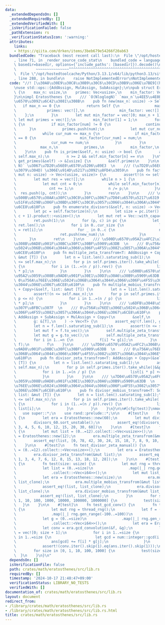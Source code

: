 ```yaml
---
data:
  _extendedDependsOn: []
  _extendedRequiredBy: []
  _extendedVerifiedWith: []
  _isVerificationFailed: false
  _pathExtension: rs
  _verificationStatusIcon: ':warning:'
  attributes:
    links:
    - https://qiita.com/drken/items/3beb679e54266f20ab63
  bundledCode: "Traceback (most recent call last):\n  File \"/opt/hostedtoolcache/Python/3.13.1/x64/lib/python3.13/site-packages/onlinejudge_verify/documentation/build.py\"\
    , line 71, in _render_source_code_stat\n    bundled_code = language.bundle(stat.path,\
    \ basedir=basedir, options={'include_paths': [basedir]}).decode()\n          \
    \         ~~~~~~~~~~~~~~~^^^^^^^^^^^^^^^^^^^^^^^^^^^^^^^^^^^^^^^^^^^^^^^^^^^^^^^^^^^^^^^^^^\n\
    \  File \"/opt/hostedtoolcache/Python/3.13.1/x64/lib/python3.13/site-packages/onlinejudge_verify/languages/rust.py\"\
    , line 288, in bundle\n    raise NotImplementedError\nNotImplementedError\n"
  code: "//! [\u30A8\u30E9\u30C8\u30B9\u30C6\u30CD\u30B9\u306E\u7BE9](https://qiita.com/drken/items/3beb679e54266f20ab63)\n\
    \nuse std::ops::{AddAssign, MulAssign, SubAssign};\n\npub struct Eratosthenes\
    \ {\n    max_n: usize,\n    primes: Vec<usize>,\n    min_factor: Vec<usize>,\n\
    }\n\nimpl Eratosthenes {\n    /// `O(NloglogN)` `max_n`\u4EE5\u4E0B\u306E\u7D20\
    \u6570\u3092\u6C42\u3081\u308B\n    pub fn new(max_n: usize) -> Self {\n     \
    \   if max_n == 0 {\n            return Self {\n                max_n: 0,\n  \
    \              primes: vec![],\n                min_factor: vec![],\n        \
    \    };\n        }\n        let mut min_factor = vec![0; max_n + 1];\n       \
    \ let mut primes = vec![];\n        min_factor[1] = 1;\n        for num in 2..=max_n\
    \ {\n            if min_factor[num] != 0 {\n                continue;\n      \
    \      }\n            primes.push(num);\n            let mut cur_num = num;\n\
    \            while cur_num <= max_n {\n                if min_factor[cur_num]\
    \ == 0 {\n                    min_factor[cur_num] = num;\n                }\n\
    \                cur_num += num;\n            }\n        }\n        Self {\n \
    \           max_n,\n            primes,\n            min_factor,\n        }\n\
    \    }\n\n    pub fn is_prime(&self, n: usize) -> bool {\n        assert!(n <=\
    \ self.max_n);\n        n >= 2 && self.min_factor[n] == n\n    }\n\n    pub fn\
    \ get_primes(&self) -> &[usize] {\n        &self.primes\n    }\n\n    /// `O(log\
    \ N)` \u3067\u7D20\u56E0\u6570\u5206\u89E3  \n    /// (\u7D20\u56E0\u6570\u3001\
    \u3079\u304D) \u306E\u914D\u5217\u3092\u8FD4\u3059\n    pub fn factorize(&self,\
    \ mut n: usize) -> Vec<(usize, usize)> {\n        assert!(n <= self.max_n);\n\
    \        let mut res = vec![];\n        while n > 1 {\n            let p = self.min_factor[n];\n\
    \            let mut cnt = 0;\n            while self.min_factor[n] == p {\n \
    \               cnt += 1;\n                n /= p;\n            }\n          \
    \  res.push((p, cnt));\n        }\n        res\n    }\n\n    /// \u7D04\u6570\u306E\
    \u500B\u6570\u30AA\u30FC\u30C0\u30FC\u3067\u7D04\u6570\u5217\u6319 \u7279\u306B\
    \u51FA\u529B\u306F\u30BD\u30FC\u30C8\u3057\u3066\u3044\u306A\u3044\u306E\u3067\
    \u6CE8\u610F\n    pub fn enumerate_divisors(&self, n: usize) -> Vec<usize> {\n\
    \        let pc = self.factorize(n);\n        let size = pc.iter().map(|(_, c)|\
    \ c + 1).product::<usize>();\n        let mut ret = Vec::with_capacity(size);\n\
    \        ret.push(1);\n        for (p, c) in pc {\n            let cur_size =\
    \ ret.len();\n            for i in 0..cur_size {\n                let mut new_num\
    \ = ret[i];\n                for _ in 0..c {\n                    new_num *= p;\n\
    \                    ret.push(new_num);\n                }\n            }\n  \
    \      }\n        ret\n    }\n\n    /// \u500D\u6570\u95A2\u4FC2\u306B\u95A2\u3059\
    \u308B\u9AD8\u901F\u30BC\u30FC\u30BF\u5909\u63DB  \n    /// 0\u756A\u76EE\u306E\
    \u5024\u306B\u3064\u3044\u3066\u306F\u4F55\u3082\u3057\u306A\u3044\u306E\u3067\
    \u6CE8\u610F\n    pub fn multiple_zeta_transfrom<T: AddAssign + Copy>(&self, list:\
    \ &mut [T]) {\n        let n = list.len().saturating_sub(1);\n        assert!(n\
    \ <= self.max_n);\n        for p in self.primes.iter().take_while(|&&p| p <= n)\
    \ {\n            for i in (1..=(n / p)).rev() {\n                list[i] += list[i\
    \ * p];\n            }\n        }\n    }\n\n    /// \u500D\u6570\u95A2\u4FC2\u306B\
    \u95A2\u3059\u308B\u9AD8\u901F\u30E1\u30D3\u30A6\u30B9\u5909\u63DB  \n    ///\
    \ 0\u756A\u76EE\u306E\u5024\u306B\u3064\u3044\u3066\u306F\u4F55\u3082\u3057\u306A\
    \u3044\u306E\u3067\u6CE8\u610F\n    pub fn multiple_mobius_transfrom<T: SubAssign\
    \ + Copy>(&self, list: &mut [T]) {\n        let n = list.len().saturating_sub(1);\n\
    \        assert!(n <= self.max_n);\n        for p in self.primes.iter().take_while(|&&p|\
    \ p <= n) {\n            for i in 1..=(n / p) {\n                list[i] -= list[i\
    \ * p];\n            }\n        }\n    }\n\n    /// \u6DFB\u3048\u5B57gcd\u7573\
    \u307F\u8FBC\u307F  \n    /// 0\u756A\u76EE\u306E\u5024\u306B\u3064\u3044\u3066\
    \u306F\u4F55\u3082\u3057\u306A\u3044\u306E\u3067\u6CE8\u610F\n    pub fn gcd_convolution<T:\
    \ AddAssign + SubAssign + MulAssign + Copy>(\n        &self,\n        f: &[T],\n\
    \        g: &[T],\n    ) -> Vec<T> {\n        assert_eq!(f.len(), g.len());\n\
    \        let n = f.len().saturating_sub(1);\n        assert!(n <= self.max_n);\n\
    \        let mut f = f.to_vec();\n        self.multiple_zeta_transfrom(&mut f);\n\
    \        let mut g = g.to_vec();\n        self.multiple_zeta_transfrom(&mut g);\n\
    \        for i in 1..=n {\n            f[i] *= g[i];\n        }\n        self.multiple_mobius_transfrom(&mut\
    \ f);\n        f\n    }\n\n    /// \u7D04\u6570\u95A2\u4FC2\u306B\u95A2\u3059\u308B\
    \u9AD8\u901F\u30BC\u30FC\u30BF\u5909\u63DB  \n    /// 0\u756A\u76EE\u306E\u5024\
    \u306B\u3064\u3044\u3066\u306F\u4F55\u3082\u3057\u306A\u3044\u306E\u3067\u6CE8\
    \u610F\n    pub fn divisor_zeta_transfrom<T: AddAssign + Copy>(&self, list: &mut\
    \ [T]) {\n        let n = list.len().saturating_sub(1);\n        assert!(n <=\
    \ self.max_n);\n        for p in self.primes.iter().take_while(|&&p| p <= n) {\n\
    \            for i in 1..=(n / p) {\n                list[i * p] += list[i];\n\
    \            }\n        }\n    }\n\n    /// \u7D04\u6570\u95A2\u4FC2\u306B\u95A2\
    \u3059\u308B\u9AD8\u901F\u30E1\u30D3\u30A6\u30B9\u5909\u63DB  \n    /// 0\u756A\
    \u76EE\u306E\u5024\u306B\u3064\u3044\u3066\u306F\u4F55\u3082\u3057\u306A\u3044\
    \u306E\u3067\u6CE8\u610F\n    pub fn divisor_mobius_transfrom<T: SubAssign + Copy>(&self,\
    \ list: &mut [T]) {\n        let n = list.len().saturating_sub(1);\n        assert!(n\
    \ <= self.max_n);\n        for p in self.primes.iter().take_while(|&&p| p <= n)\
    \ {\n            for i in (1..=(n / p)).rev() {\n                list[i * p] -=\
    \ list[i];\n            }\n        }\n    }\n}\n\n#[cfg(test)]\nmod test {\n \
    \   use super::*;\n    use rand::prelude::*;\n\n    #[test]\n    fn test_divisors_manual()\
    \ {\n        let era = Eratosthenes::new(60);\n        let mut divisors_60 = era.enumerate_divisors(60);\n\
    \        divisors_60.sort_unstable();\n        assert_eq!(divisors_60, [1, 2,\
    \ 3, 4, 5, 6, 10, 12, 15, 20, 30, 60])\n    }\n\n    #[test]\n    fn test_multiple_zeta_manual()\
    \ {\n        let mut list = (0..=12).collect::<Vec<usize>>();\n        let era\
    \ = Eratosthenes::new(12);\n        era.multiple_zeta_transfrom(&mut list);\n\
    \        assert_eq!(list, [0, 78, 42, 30, 24, 15, 18, 7, 8, 9, 10, 11, 12]);\n\
    \    }\n\n    #[test]\n    fn test_divisor_zeta_manual() {\n        let mut list\
    \ = (0..=12).collect::<Vec<usize>>();\n        let era = Eratosthenes::new(12);\n\
    \        era.divisor_zeta_transfrom(&mut list);\n        assert_eq!(list, [0,\
    \ 1, 3, 4, 7, 6, 12, 8, 15, 13, 18, 12, 28]);\n    }\n\n    #[test]\n    fn test_zeta_mobius()\
    \ {\n        fn test(size: usize) {\n            let mut rng = thread_rng();\n\
    \            let list = (0..=size)\n                .map(|_| rng.gen_range(-100_000_000..=100_000_000))\n\
    \                .collect::<Vec<i64>>();\n            let mut list_clone = list.clone();\n\
    \            let era = Eratosthenes::new(size);\n            era.multiple_zeta_transfrom(&mut\
    \ list_clone);\n            era.multiple_mobius_transfrom(&mut list_clone);\n\
    \            assert_eq!(list, list_clone);\n            era.divisor_zeta_transfrom(&mut\
    \ list_clone);\n            era.divisor_mobius_transfrom(&mut list_clone);\n \
    \           assert_eq!(list, list_clone);\n        }\n        for size in [0,\
    \ 1, 10, 100, 1000, 10000, 100000, 1000000] {\n            test(size);\n     \
    \   }\n    }\n\n    #[test]\n    fn test_gcd_conv() {\n        fn test(size: usize)\
    \ {\n            let mut rng = thread_rng();\n            let f = (0..=size)\n\
    \                .map(|_| rng.gen_range(-100..=100))\n                .collect::<Vec<i64>>();\n\
    \            let g = (0..=size)\n                .map(|_| rng.gen_range(-100..=100))\n\
    \                .collect::<Vec<i64>>();\n            let era = Eratosthenes::new(size);\n\
    \            let conv = era.gcd_convolution(&f, &g);\n            let mut ans\
    \ = vec![0; size + 1];\n            for i in 1..=size {\n                for j\
    \ in 1..=size {\n                    let gcd = num::integer::gcd(i, j);\n    \
    \                ans[gcd] += f[i] * g[j];\n                }\n            }\n\
    \            assert!(conv.iter().skip(1).eq(ans.iter().skip(1)));\n        }\n\
    \        for size in [0, 1, 10, 100, 1000] {\n            test(size);\n      \
    \  }\n    }\n}\n"
  dependsOn: []
  isVerificationFile: false
  path: crates/math/eratosthenes/src/lib.rs
  requiredBy: []
  timestamp: '2024-10-17 21:48:47+09:00'
  verificationStatus: LIBRARY_NO_TESTS
  verifiedWith: []
documentation_of: crates/math/eratosthenes/src/lib.rs
layout: document
redirect_from:
- /library/crates/math/eratosthenes/src/lib.rs
- /library/crates/math/eratosthenes/src/lib.rs.html
title: crates/math/eratosthenes/src/lib.rs
---
```


